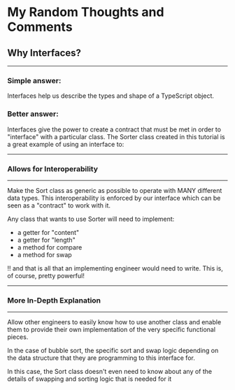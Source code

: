 # My Random Thoughts and Comments

## Why Interfaces?

---

### Simple answer:

Interfaces help us describe the types and shape of a TypeScript object.

### Better answer:

Interfaces give the power to create a contract that must be met in order to "interface" with
a particular class. The Sorter class created in this tutorial is a great example of using
an interface to:

---

### Allows for Interoperability

---

Make the Sort class as generic as possible to operate with MANY different data types. This interoperability is enforced by our interface which can be seen as a "contract"
to work with it.

Any class that wants to use Sorter will need to implement:

- a getter for "content"
- a getter for "length"
- a method for compare
- a method for swap

!! and that is all that an implementing engineer would need to write. This is, of course, pretty powerful!

---

### More In-Depth Explanation

---

Allow other engineers to easily know how to use another class and enable them to provide their own implementation of the very specific functional pieces.

In the case of bubble sort, the specific sort and swap logic depending on the data structure that they are programming to this interface for.

In this case, the Sort class doesn't even need to know about any of the details of swapping and sorting logic that is needed for it
